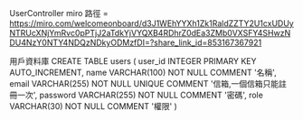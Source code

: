UserController miro 路徑 = https://miro.com/welcomeonboard/d3J1WEhYYXh1Zk1RaldZZTY2U1cxUDUyNTRUcXNjYmRvc0pPTjJ2aTdkYjVYQXB4RDhrZ0dEa3ZMb0VXSFY4SHwzNDU4NzY0NTY4NDQzNDkyODMzfDI=?share_link_id=853167367921

用戶資料庫
CREATE TABLE users (
user_id INTEGER PRIMARY KEY AUTO_INCREMENT,
name VARCHAR(100) NOT NULL COMMENT '名稱',
email VARCHAR(255) NOT NULL UNIQUE  COMMENT '信箱,一個信箱只能註冊一次',
password VARCHAR(255) NOT NULL COMMENT '密碼',
role VARCHAR(30) NOT NULL COMMENT '權限'
)